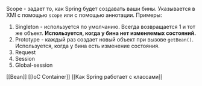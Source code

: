 Scope - задает то, как Spring будет создавать ваши бины.
Указывается в XMl с помощью `scope` или с помощью аннотации.
Примеры:
1. Singleton - используется по умолчанию. Всегда возвращается 1 и тот же объект. **Используется, когда у бина нет изменяемых состояний.**
2. Prototype - каждый раз создает новый объект при вызове `getBean()`. Используется, когда у бина есть изменение состояния.
3. Request
4. Session
5. Global-session
   
[[Bean]] [[IoC Container]] [[Как Spring работает с классами]]